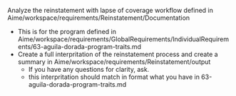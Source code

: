 Analyze the reinstatement with lapse of coverage workflow defined in Aime/workspace/requirements/Reinstatement/Documentation
* This is for the program defined in Aime/workspace/requirements/GlobalRequirements/IndividualRequirements/63-aguila-dorada-program-traits.md
* Create a full interpritation of the reinstatement process and create a summary in Aime/workspace/requirements/Reinstatement/output
    * If you have any questions for clarity, ask.
    * this interpritation should match in format what you have in 63-aguila-dorada-program-traits.md